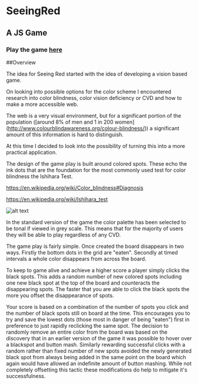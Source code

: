 # SeeingRed
## A JS Game

### Play the game [here](https://seeing-red.herokuapp.com/)

##Overview

The idea for Seeing Red started with the idea of developing a vision based game.

On looking into possible options for the color scheme I encountered research into color blindness, color vision deficiency or CVD and how to make a more accessible web.

The web is a very visual environment, but for a significant portion of the population ([around 8% of men and 1 in 200 women] (http://www.colourblindawareness.org/colour-blindness/)) a significant amount of this information is hard to distinguish.

At this time I decided to look into the possibility of turning this into a more practical application.

The design of the game play is built around colored spots. These echo the ink dots that are the foundation for the most commonly used test for color blindness the Ishihara Test.

https://en.wikipedia.org/wiki/Color_blindness#Diagnosis

https://en.wikipedia.org/wiki/Ishihara_test  

![alt text]("/images/Ishihara-12.gif "Logo Title Text 1")

In the standard version of the game the color palette has been selected to be tonal if viewed in grey scale. This means that for the majority of users they will be able to play regardless of any CVD.

The game play is fairly simple. Once created the board disappears in two ways. Firstly the bottom dots in the grid are "eaten". Secondly at timed intervals a whole color disappears from across the board.

To keep to game alive and achieve a higher score a player simply clicks the black spots. This adds a random number of new colored spots including one new black spot at the top of the board and counteracts the disappearing spots. The faster that you are able to click the black spots the more you offset the disappearance of spots.

Your score is based on a combination of the number of spots you click and the number of black spots still on board at the time. This encourages you to try and save the lowest dots (those most in danger of being "eaten") first in preference to just rapidly reclicking the same spot. The decision to randomly remove an entire color from the board was based on the discovery that in an earlier version of the game it was possible to hover over a blackspot and button mash. Similarly rewarding successful clicks with a random rather than fixed number of new spots avoided the newly generated black spot from always being added in the same point on the board which again would have allowed an indefinite amount of button mashing. While not completely offsetting this tactic these modifications do help to mitigate it's successfulness.
